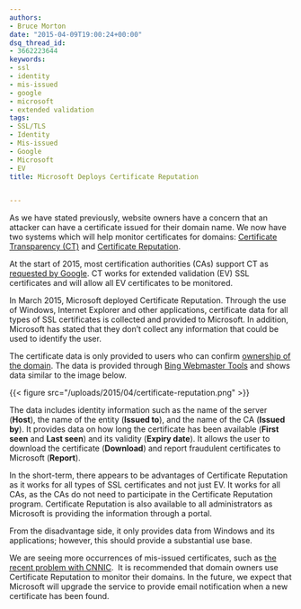 ```yaml
---
authors:
- Bruce Morton
date: "2015-04-09T19:00:24+00:00"
dsq_thread_id:
- 3662223644
keywords:
- ssl
- identity
- mis-issued
- google
- microsoft
- extended validation
tags:
- SSL/TLS
- Identity
- Mis-issued
- Google
- Microsoft
- EV
title: Microsoft Deploys Certificate Reputation


---
```

As we have stated previously, website owners have a concern that an attacker can have a certificate issued for their domain name. We now have two systems which will help monitor certificates for domains: [Certificate Transparency (CT)][1] and [Certificate Reputation][2].

At the start of 2015, most certification authorities (CAs) support CT as [requested by Google][3]. CT works for extended validation (EV) SSL certificates and will allow all EV certificates to be monitored.

In March 2015, Microsoft deployed Certificate Reputation. Through the use of Windows, Internet Explorer and other applications, certificate data for all types of SSL certificates is collected and provided to Microsoft. In addition, Microsoft has stated that they don’t collect any information that could be used to identify the user.

The certificate data is only provided to users who can confirm [ownership of the domain][4]. The data is provided through [Bing Webmaster Tools][5] and shows data similar to the image below.

{{< figure src="/uploads/2015/04/certificate-reputation.png" >}} 

The data includes identity information such as the name of the server (**Host**), the name of the entity (**Issued to**), and the name of the CA (**Issued by**). It provides data on how long the certificate has been available (**First seen** and **Last seen**) and its validity (**Expiry date**). It allows the user to download the certificate (**Download**) and report fraudulent certificates to Microsoft (**Report**).

In the short-term, there appears to be advantages of Certificate Reputation as it works for all types of SSL certificates and not just EV. It works for all CAs, as the CAs do not need to participate in the Certificate Reputation program. Certificate Reputation is also available to all administrators as Microsoft is providing the information through a portal.

From the disadvantage side, it only provides data from Windows and its applications; however, this should provide a substantial use base.

We are seeing more occurrences of mis-issued certificates, such as [the recent problem with CNNIC][6].  It is recommended that domain owners use Certificate Reputation to monitor their domains. In the future, we expect that Microsoft will upgrade the service to provide email notification when a new certificate has been found.

 [1]: https://casecurity.org/2013/09/09/what-is-certificate-transparency-and-how-does-it-propose-to-establish-certificate-validity/
 [2]: https://casecurity.org/2014/03/28/certificate-reputation/
 [3]: http://www.certificate-transparency.org/ev-ct-plan
 [4]: http://www.bing.com/webmaster/help/getting-started-checklist-66a806de
 [5]: http://www.bing.com/toolbox/webmaster
 [6]: https://casecurity.org/2015/04/02/fighting-the-good-fight-for-online-trust/